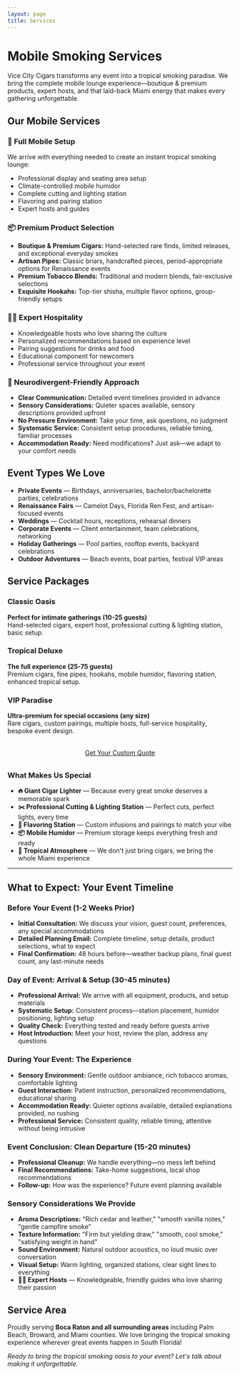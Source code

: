 ```yaml
---
layout: page
title: Services
---
```


# Mobile Smoking Services

Vice City Cigars transforms any event into a tropical smoking paradise. We bring the complete mobile lounge experience—boutique & premium products, expert hosts, and that laid-back Miami energy that makes every gathering unforgettable.

## Our Mobile Services

### 🚐 Full Mobile Setup
We arrive with everything needed to create an instant tropical smoking lounge:
- Professional display and seating area setup
- Climate-controlled mobile humidor
- Complete cutting and lighting station
- Flavoring and pairing station
- Expert hosts and guides

### 📦 Premium Product Selection
- **Boutique & Premium Cigars:** Hand-selected rare finds, limited releases, and exceptional everyday smokes
- **Artisan Pipes:** Classic briars, handcrafted pieces, period-appropriate options for Renaissance events
- **Premium Tobacco Blends:** Traditional and modern blends, fair-exclusive selections
- **Exquisite Hookahs:** Top-tier shisha, multiple flavor options, group-friendly setups

### 👨‍🎓 Expert Hospitality
- Knowledgeable hosts who love sharing the culture
- Personalized recommendations based on experience level
- Pairing suggestions for drinks and food
- Educational component for newcomers
- Professional service throughout your event

### 🧠 Neurodivergent-Friendly Approach
- **Clear Communication:** Detailed event timelines provided in advance
- **Sensory Considerations:** Quieter spaces available, sensory descriptions provided upfront
- **No Pressure Environment:** Take your time, ask questions, no judgment
- **Systematic Service:** Consistent setup procedures, reliable timing, familiar processes
- **Accommodation Ready:** Need modifications? Just ask—we adapt to your comfort needs

## Event Types We Love
- **Private Events** — Birthdays, anniversaries, bachelor/bachelorette parties, celebrations
- **Renaissance Fairs** — Camelot Days, Florida Ren Fest, and artisan-focused events
- **Weddings** — Cocktail hours, receptions, rehearsal dinners
- **Corporate Events** — Client entertainment, team celebrations, networking
- **Holiday Gatherings** — Pool parties, rooftop events, backyard celebrations
- **Outdoor Adventures** — Beach events, boat parties, festival VIP areas

## Service Packages

<div class="event-cards">
  <div class="event-card">
    <h3>Classic Oasis</h3>
    <p><strong>Perfect for intimate gatherings (10-25 guests)</strong><br>
    Hand-selected cigars, expert host, professional cutting & lighting station, basic setup.</p>
  </div>
  <div class="event-card">
    <h3>Tropical Deluxe</h3>
    <p><strong>The full experience (25-75 guests)</strong><br>
    Premium cigars, fine pipes, hookahs, mobile humidor, flavoring station, enhanced tropical setup.</p>
  </div>
  <div class="event-card">
    <h3>VIP Paradise</h3>
    <p><strong>Ultra-premium for special occasions (any size)</strong><br>
    Rare cigars, custom pairings, multiple hosts, full-service hospitality, bespoke event design.</p>
  </div>
</div>

<p style="text-align: center; margin: 2rem 0;">
  <a class="btn btn-primary" href="{{ '/contact' | relative_url }}">Get Your Custom Quote</a>
</p>

### What Makes Us Special
- **🔥 Giant Cigar Lighter** — Because every great smoke deserves a memorable spark
- **✂️ Professional Cutting & Lighting Station** — Perfect cuts, perfect lights, every time
- **🍹 Flavoring Station** — Custom infusions and pairings to match your vibe
- **📦 Mobile Humidor** — Premium storage keeps everything fresh and ready
- **🌴 Tropical Atmosphere** — We don't just bring cigars, we bring the whole Miami experience

---

## What to Expect: Your Event Timeline

### Before Your Event (1-2 Weeks Prior)
- **Initial Consultation:** We discuss your vision, guest count, preferences, any special accommodations
- **Detailed Planning Email:** Complete timeline, setup details, product selections, what to expect
- **Final Confirmation:** 48 hours before—weather backup plans, final guest count, any last-minute needs

### Day of Event: Arrival & Setup (30-45 minutes)
- **Professional Arrival:** We arrive with all equipment, products, and setup materials
- **Systematic Setup:** Consistent process—station placement, humidor positioning, lighting setup
- **Quality Check:** Everything tested and ready before guests arrive
- **Host Introduction:** Meet your host, review the plan, address any questions

### During Your Event: The Experience
- **Sensory Environment:** Gentle outdoor ambiance, rich tobacco aromas, comfortable lighting
- **Guest Interaction:** Patient instruction, personalized recommendations, educational sharing
- **Accommodation Ready:** Quieter options available, detailed explanations provided, no rushing
- **Professional Service:** Consistent quality, reliable timing, attentive without being intrusive

### Event Conclusion: Clean Departure (15-20 minutes)
- **Professional Cleanup:** We handle everything—no mess left behind
- **Final Recommendations:** Take-home suggestions, local shop recommendations
- **Follow-up:** How was the experience? Future event planning available

### Sensory Considerations We Provide
- **Aroma Descriptions:** "Rich cedar and leather," "smooth vanilla notes," "gentle campfire smoke"
- **Texture Information:** "Firm but yielding draw," "smooth, cool smoke," "satisfying weight in hand"
- **Sound Environment:** Natural outdoor acoustics, no loud music over conversation
- **Visual Setup:** Warm lighting, organized stations, clear sight lines to everything
- **👨‍🍳 Expert Hosts** — Knowledgeable, friendly guides who love sharing their passion

## Service Area
Proudly serving **Boca Raton and all surrounding areas** including Palm Beach, Broward, and Miami counties. We love bringing the tropical smoking experience wherever great events happen in South Florida!

*Ready to bring the tropical smoking oasis to your event? Let's talk about making it unforgettable.*
